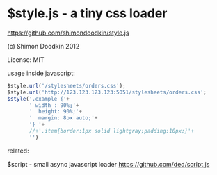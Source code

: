 $style.js - a tiny css loader
========

https://github.com/shimondoodkin/style.js

(c) Shimon Doodkin 2012

License: MIT

usage inside javascript:

```javascript
$style.url('/stylesheets/orders.css');
$style.url('http://123.123.123.123:5051/stylesheets/orders.css';
$style('.example {'+
       ' width : 90%;'+
       '  height: 90%;'+
       '  margin: 8px auto;'+
       '} '+
       //+'.item{border:1px solid lightgray;padding:10px;}'+
       '')
```


related:

$script - small async javascript loader
https://github.com/ded/script.js
